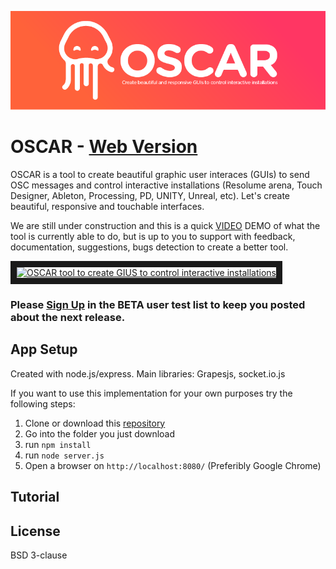![](assets/css/headerColor.png)

# OSCAR - [Web Version](https://trafalmejo.github.io/OSCAR/)

OSCAR is a tool to create beautiful graphic user interaces (GUIs) to send OSC messages and control interactive installations (Resolume arena, Touch Designer, Ableton, Processing, PD, UNITY, Unreal, etc).
Let's create beautiful, responsive and touchable interfaces.

We are still under construction and this is a quick <a href="https://www.youtube.com/watch?v=ZcW8zBWRLf0" target="_blank">VIDEO</a> DEMO of what the tool is currently able to do, but is up to you to support with feedback, documentation, suggestions, bugs detection to create a better tool.

<a href="http://www.youtube.com/watch?feature=player_embedded&v=ZcW8zBWRLf0
" target="_blank"><img src="http://img.youtube.com/vi/ZcW8zBWRLf0/0.jpg" 
alt="OSCAR tool to create GIUS to control interactive installations" width="1200" height="600" border="10" /></a>

### Please [Sign Up](https://forms.gle/1pGiDJDh3jur8Tq68) in the BETA user test list to keep you posted about the next release.

## App Setup

Created with node.js/express. Main libraries: Grapesjs, socket.io.js

If you want to use this implementation for your own purposes try the following steps:

  1. Clone or download this [repository](https://github.com/trafalmejo/OSCAR/)
  2. Go into the folder you just download
  2. run `npm install`
  3. run `node server.js`
  4. Open a browser on `http://localhost:8080/` (Preferibly Google Chrome)

## Tutorial


## License

BSD 3-clause